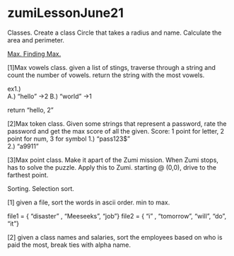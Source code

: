 # zumiLessonJune21

Classes. 
Create a class Circle that takes a radius and name. Calculate the area and perimeter.  


<u> Max.   Finding Max.</u>

[1]Max vowels class.  given a list of stings, traverse through a string and count the number of vowels. return the string with the most vowels. 

ex1.)   
A.) “hello”   ->2 
B.) “world”  ->1

return “hello, 2”

[2]Max token class.  Given some strings that represent a password, rate the password and get the max score of all the given.
Score:  1 point for letter, 2 point for num, 3 for symbol 
1.) “pass123$”  
2.) “a9911”


[3]Max point class. Make it apart of the Zumi mission. When Zumi stops, has to solve the puzzle.  Apply this to Zumi. starting @ (0,0), drive to the farthest point.


Sorting. Selection sort.

[1] given a file, sort the words in ascii order. min to max.  

file1 = { “disaster” , “Meeseeks”, “job”}
file2 = { “i” , “tomorrow”, “will”,  “do”, “it”}


[2] given a class names and salaries, sort the employees based on who is paid the most, break ties with alpha name. 

